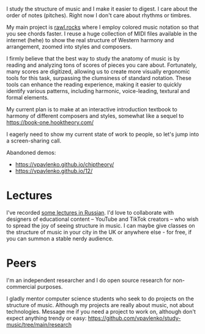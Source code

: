 I study the structure of music and I make it easier to digest. I care about the order of notes (pitches). Right now I don't care about rhythms or timbres.

My main project is 
[rawl.rocks](https://rawl.rocks/) where I employ colored music notation so that you see chords faster. I reuse a huge collection of MIDI files available in the internet (hehe) to show the real structure of Western harmony and arrangement, zoomed into styles and composers.

I firmly believe that the best way to study the anatomy of music is by reading and analyzing tons of scores of pieces you care about. Fortunately, many scores are digitized, allowing us to create more visually ergonomic tools for this task, surpassing the clumsiness of standard notation. These tools can enhance the reading experience, making it easier to quickly identify various patterns, including harmonic, voice-leading, textural and formal elements.

My current plan is to make at an interactive introduction textbook to harmony of different composers and styles, somewhat like a sequel to https://book-one.hooktheory.com/

I eagerly need to show my current state of work to people, so let's jump into a screen-sharing call.

Abandoned demos:
- https://vpavlenko.github.io/chiptheory/
- https://vpavlenko.github.io/12/

# Lectures

I've recorded [some lectures in Russian](https://t.me/keetezh/1055). I'd love to collaborate with designers of educational content – YouTube and TikTok creators – who wish to spread the joy of seeing structure in music. I can maybe give classes on the structure of music in your city in the UK or anywhere else - for free, if you can summon a stable nerdy audience.

# Peers

I'm an independent researcher and I do open source research for non-commercial purposes.

I gladly mentor computer science students who seek to do projects on the structure of music. Although my projects are really about music, not about technologies. Message me if you need a project to work on, although don't expect anything trendy or easy: https://github.com/vpavlenko/study-music/tree/main/research

